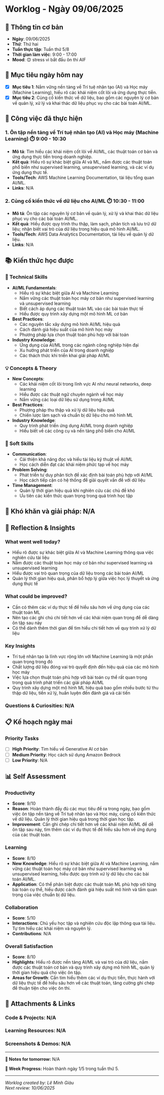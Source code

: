 # Worklog - Ngày 09/06/2025

## 📅 Thông tin cơ bản
- **Ngày**: 09/06/2025
- **Thứ**: Thứ hai
- **Tuần thực tập**: Tuần thứ 5/8
- **Thời gian làm việc**: 9:00 - 17:00
- **Mood**: 😊 stress vì bắt đầu ôn thi AIF

## 🎯 Mục tiêu ngày hôm nay
- [x] **Mục tiêu 1**: Nắm vững nền tảng về Trí tuệ nhân tạo (AI) và Học máy (Machine Learning), hiểu rõ các khái niệm cốt lõi và ứng dụng thực tiễn.
- [x] **Mục tiêu 2**: Củng cố kiến thức về dữ liệu, bao gồm các nguyên lý cơ bản về quản lý, xử lý và khai thác dữ liệu phục vụ cho các bài toán AI/ML.

## 💼 Công việc đã thực hiện

### 1. Ôn tập nền tảng về Trí tuệ nhân tạo (AI) và Học máy (Machine Learning) ⏱️ 9:00 - 10:30
- **Mô tả**: Tìm hiểu các khái niệm cốt lõi về AI/ML, các thuật toán cơ bản và ứng dụng thực tiễn trong doanh nghiệp.
- **Kết quả**: Hiểu rõ sự khác biệt giữa AI và ML, nắm được các thuật toán phổ biến như supervised learning, unsupervised learning, và các ví dụ ứng dụng thực tế.
- **Tools/Tech**: AWS Machine Learning Documentation, tài liệu tổng quan AI/ML.
- **Links**: N/A

### 2. Củng cố kiến thức về dữ liệu cho AI/ML ⏱️ 10:30 - 11:00
- **Mô tả**: Ôn tập các nguyên lý cơ bản về quản lý, xử lý và khai thác dữ liệu phục vụ cho các bài toán AI/ML.
- **Kết quả**: Hiểu được quy trình thu thập, làm sạch, phân tích và lưu trữ dữ liệu; nhận biết vai trò của dữ liệu trong hiệu quả mô hình AI/ML.
- **Tools/Tech**: AWS Data Analytics Documentation, tài liệu về quản lý dữ liệu.
- **Links**: N/A

## 📚 Kiến thức học được

### 🔧 Technical Skills
- **AI/ML Fundamentals**: 
	- Hiểu rõ sự khác biệt giữa AI và Machine Learning
	- Nắm vững các thuật toán học máy cơ bản như supervised learning và unsupervised learning
	- Biết cách áp dụng các thuật toán ML vào các bài toán thực tế
	- Hiểu được quy trình xây dựng một mô hình ML cơ bản
- **Best Practices**: 
	- Các nguyên tắc xây dựng mô hình AI/ML hiệu quả
	- Cách đánh giá hiệu suất của mô hình học máy
	- Phương pháp lựa chọn thuật toán phù hợp với bài toán
- **Industry Knowledge**: 
	- Ứng dụng của AI/ML trong các ngành công nghiệp hiện đại
	- Xu hướng phát triển của AI trong doanh nghiệp
	- Các thách thức khi triển khai giải pháp AI/ML

### 💡 Concepts & Theory
- **New Concepts**: 
	- Các khái niệm cốt lõi trong lĩnh vực AI như neural networks, deep learning
	- Hiểu được các thuật ngữ chuyên ngành về học máy
	- Nắm vững các loại dữ liệu sử dụng trong AI/ML
- **Best Practices**: 
	- Phương pháp thu thập và xử lý dữ liệu hiệu quả
	- Chiến lược làm sạch và chuẩn bị dữ liệu cho mô hình ML
- **Industry Knowledge**: 
	- Quy trình phát triển ứng dụng AI/ML trong doanh nghiệp
	- Hiểu biết về các công cụ và nền tảng phổ biến cho AI/ML

### 🤝 Soft Skills
- **Communication**: 
	- Cải thiện khả năng đọc và hiểu tài liệu kỹ thuật về AI/ML
	- Học cách diễn đạt các khái niệm phức tạp về học máy
- **Problem Solving**: 
	- Phát triển tư duy phân tích để xác định bài toán phù hợp với AI/ML
	- Học cách tiếp cận có hệ thống để giải quyết vấn đề với dữ liệu
- **Time Management**: 
	- Quản lý thời gian hiệu quả khi nghiên cứu các chủ đề khó
	- Ưu tiên các kiến thức quan trọng trong quá trình học tập

## 🚧 Khó khăn và giải pháp: N/A

## 💭 Reflection & Insights

### What went well today?
- Hiểu rõ được sự khác biệt giữa AI và Machine Learning thông qua việc nghiên cứu tài liệu
- Nắm được các thuật toán học máy cơ bản như supervised learning và unsupervised learning
- Hiểu được vai trò quan trọng của dữ liệu trong các bài toán AI/ML
- Quản lý thời gian hiệu quả, phân bổ hợp lý giữa việc học lý thuyết và ứng dụng thực tế

### What could be improved?
- Cần có thêm các ví dụ thực tế để hiểu sâu hơn về ứng dụng của các thuật toán ML
- Nên tạo các ghi chú chi tiết hơn về các khái niệm quan trọng để dễ dàng ôn tập sau này
- Có thể dành thêm thời gian để tìm hiểu chi tiết hơn về quy trình xử lý dữ liệu

### Key Insights
- Trí tuệ nhân tạo là lĩnh vực rộng lớn với Machine Learning là một phần quan trọng trong đó
- Chất lượng dữ liệu đóng vai trò quyết định đến hiệu quả của các mô hình học máy
- Việc lựa chọn thuật toán phù hợp với bài toán cụ thể rất quan trọng trong quá trình phát triển các giải pháp AI/ML
- Quy trình xây dựng một mô hình ML hiệu quả bao gồm nhiều bước từ thu thập dữ liệu, tiền xử lý, huấn luyện đến đánh giá và cải tiến


### Questions & Curiosities: N/A

## 📋 Kế hoạch ngày mai

### Priority Tasks
- [ ] **High Priority**: Tìm hiểu về Generative AI cơ bản
- [ ] **Medium Priority**: Học cách sử dụng Amazon Bedrock
- [ ] **Low Priority**: N/A

## 📊 Self Assessment

### Productivity
- **Score**: 9/10
- **Reason**: Hoàn thành đầy đủ các mục tiêu đề ra trong ngày, bao gồm việc ôn tập nền tảng về Trí tuệ nhân tạo và Học máy, củng cố kiến thức về dữ liệu. Quản lý thời gian hiệu quả trong thời gian học tập.
- **Improvement**: Cần ghi chép chi tiết hơn về các khái niệm AI/ML để dễ ôn tập sau này, tìm thêm các ví dụ thực tế để hiểu sâu hơn về ứng dụng của các thuật toán.

### Learning
- **Score**: 8/10
- **New Knowledge**: Hiểu rõ sự khác biệt giữa AI và Machine Learning, nắm vững các thuật toán học máy cơ bản như supervised learning và unsupervised learning, hiểu được quy trình xử lý dữ liệu cho các bài toán AI/ML.
- **Application**: Có thể phân biệt được các thuật toán ML phù hợp với từng bài toán cụ thể, hiểu được cách đánh giá hiệu suất mô hình và tầm quan trọng của việc chuẩn bị dữ liệu.

### Collaboration
- **Score**: 5/10
- **Interactions**: Chủ yếu học tập và nghiên cứu độc lập thông qua tài liệu. Tự tìm hiểu các khái niệm và nguyên lý.
- **Contributions**: N/A

### Overall Satisfaction
- **Score**: 8/10
- **Highlights**: Hiểu rõ được nền tảng AI/ML và vai trò của dữ liệu, nắm được các thuật toán cơ bản và quy trình xây dựng mô hình ML, quản lý thời gian hiệu quả cho việc ôn tập.
- **Areas for Growth**: Cần tìm hiểu thêm các ví dụ thực tiễn, thực hành với dữ liệu thực tế để hiểu sâu hơn về các thuật toán, tăng cường ghi chép để thuận tiện cho việc ôn thi.

## 📎 Attachments & Links

### Code & Projects: N/A

### Learning Resources: N/A

### Screenshots & Demos: N/A

---

**📝 Notes for tomorrow:** N/A

**🎯 Week Progress:** Hoàn thành ngày 1/5 trong tuần thứ 5.

---
*Worklog created by: Lê Minh Giàu*  
*Next review: 10/06/2025*
